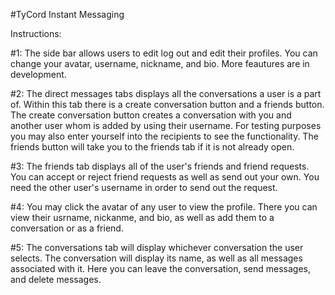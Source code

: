 #TyCord Instant Messaging

Instructions:

#1: The side bar allows users to edit log out and edit their profiles. You can change your avatar, username, nickname, and bio. More feautures are in development.

#2: The direct messages tabs displays all the conversations a user is a part of. Within this tab there is a create conversation button and a friends button. The create conversation button creates a conversation with you and another user whom is added by using their username. For testing purposes you may also enter yourself into the recipients to see the functionality. The friends button will take you to the friends tab if it is not already open.

#3: The friends tab displays all of the user's friends and friend requests. You can accept or reject friend requests as well as send out your own. You need the other user's username in order to send out the request. 

#4:  You may click the avatar of any user to view the profile. There you can view their usrname, nickanme, and bio, as well as add them to a conversation or as a friend.

#5: The conversations tab will display whichever conversation the user selects. The conversation will display its name, as well as all messages associated with it. Here you can leave the conversation, send messages, and delete messages.
